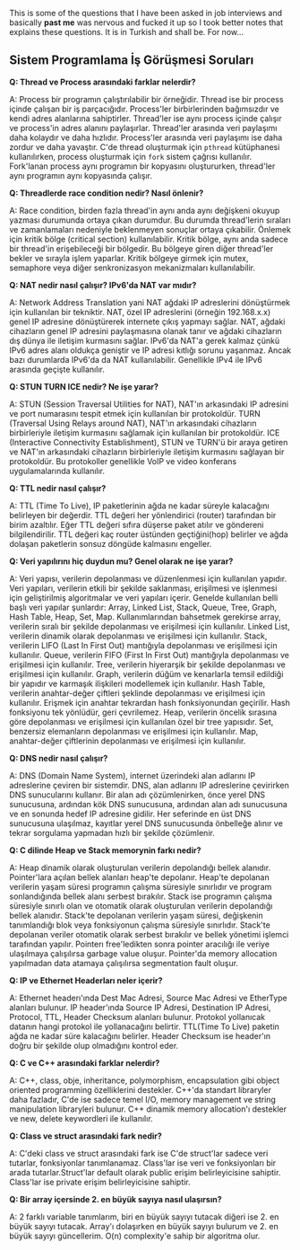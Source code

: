 This is some of the questions that I have been asked in job interviews and basically **past me** was nervous and fucked it up so I took better notes that explains these questions. It is in Turkish and shall be. For now...

## Sistem Programlama İş Görüşmesi Soruları

**Q: Thread ve Process arasındaki farklar nelerdir?**

A: Process bir programın çalıştırılabilir bir örneğidir. Thread ise bir process içinde çalışan bir iş parçacığıdır. Process'ler birbirlerinden bağımsızdır ve kendi adres alanlarına sahiptirler. Thread'ler ise aynı process içinde çalışır ve process'in adres alanını paylaşırlar. Thread'ler arasında veri paylaşımı daha kolaydır ve daha hızlıdır. Process'ler arasında veri paylaşımı ise daha zordur ve daha yavaştır. C'de thread oluşturmak için `pthread` kütüphanesi kullanılırken, process oluşturmak için `fork` sistem çağrısı kullanılır. Fork'lanan process aynı programın bir kopyasını oluştururken, thread'ler aynı programın aynı kopyasında çalışır.

**Q: Threadlerde race condition nedir? Nasıl önlenir?**

A: Race condition, birden fazla thread'in aynı anda aynı değişkeni okuyup yazması durumunda ortaya çıkan durumdur. Bu durumda thread'lerin sıraları ve zamanlamaları nedeniyle beklenmeyen sonuçlar ortaya çıkabilir. Önlemek için kritik bölge (critical section) kullanılabilir. Kritik bölge, aynı anda sadece bir thread'in erişebileceği bir bölgedir. Bu bölgeye giren diğer thread'ler bekler ve sırayla işlem yaparlar. Kritik bölgeye girmek için mutex, semaphore veya diğer senkronizasyon mekanizmaları kullanılabilir.

**Q: NAT nedir nasıl çalışır? IPv6'da NAT var mıdır?**

A: Network Address Translation yani NAT ağdaki IP adreslerini dönüştürmek için kullanılan bir tekniktir. NAT, özel IP adreslerini (örneğin 192.168.x.x) genel IP adresine dönüştürerek internete çıkış yapmayı sağlar. NAT, ağdaki cihazların genel IP adresini paylaşmasına olanak tanır ve ağdaki cihazların dış dünya ile iletişim kurmasını sağlar. IPv6'da NAT'a gerek kalmaz çünkü IPv6 adres alanı oldukça geniştir ve IP adresi kıtlığı sorunu yaşanmaz. Ancak bazı durumlarda IPv6'da da NAT kullanılabilir. Genellikle IPv4 ile IPv6 arasında geçişte kullanılır.

**Q: STUN TURN ICE nedir? Ne işe yarar?**

A: STUN (Session Traversal Utilities for NAT), NAT'ın arkasındaki IP adresini ve port numarasını tespit etmek için kullanılan bir protokoldür. TURN (Traversal Using Relays around NAT), NAT'ın arkasındaki cihazların birbirleriyle iletişim kurmasını sağlamak için kullanılan bir protokoldür. ICE (Interactive Connectivity Establishment), STUN ve TURN'ü bir araya getiren ve NAT'ın arkasındaki cihazların birbirleriyle iletişim kurmasını sağlayan bir protokoldür. Bu protokoller genellikle VoIP ve video konferans uygulamalarında kullanılır.

**Q: TTL nedir nasıl çalışır?**

A: TTL (Time To Live), IP paketlerinin ağda ne kadar süreyle kalacağını belirleyen bir değerdir. TTL değeri her yönlendirici (router) tarafından bir birim azaltılır. Eğer TTL değeri sıfıra düşerse paket atılır ve göndereni bilgilendirilir. TTL değeri kaç router üstünden geçtiğini(hop) belirler ve ağda dolaşan paketlerin sonsuz döngüde kalmasını engeller.

**Q: Veri yapılırını hiç duydun mu? Genel olarak ne işe yarar?**

A: Veri yapısı, verilerin depolanması ve düzenlenmesi için kullanılan yapıdır. Veri yapıları, verilerin etkili bir şekilde saklanması, erişilmesi ve işlenmesi için geliştirilmiş algoritmalar ve veri yapıları içerir. Genelde kullanılan belli başlı veri yapılar şunlardır: Array, Linked List, Stack, Queue, Tree, Graph, Hash Table, Heap, Set, Map. Kullanımlarından bahsetmek gerekirse array, verilerin sıralı bir şekilde depolanması ve erişilmesi için kullanılır. Linked List, verilerin dinamik olarak depolanması ve erişilmesi için kullanılır. Stack, verilerin LIFO (Last In First Out) mantığıyla depolanması ve erişilmesi için kullanılır. Queue, verilerin FIFO (First In First Out) mantığıyla depolanması ve erişilmesi için kullanılır. Tree, verilerin hiyerarşik bir şekilde depolanması ve erişilmesi için kullanılır. Graph, verilerin düğüm ve kenarlarla temsil edildiği bir yapıdır ve karmaşık ilişkileri modellemek için kullanılır. Hash Table, verilerin anahtar-değer çiftleri şeklinde depolanması ve erişilmesi için kullanılır. Erişmek için anahtar tekrardan hash fonksiyonundan geçirilir. Hash fonksiyonu tek yönlüdür, geri çevrilemez. Heap, verilerin öncelik sırasına göre depolanması ve erişilmesi için kullanılan özel bir tree yapısıdır. Set, benzersiz elemanların depolanması ve erişilmesi için kullanılır. Map, anahtar-değer çiftlerinin depolanması ve erişilmesi için kullanılır.

**Q: DNS nedir nasıl çalışır?**

A: DNS (Domain Name System), internet üzerindeki alan adlarını IP adreslerine çeviren bir sistemdir. DNS, alan adlarını IP adreslerine çevirirken DNS sunucularını kullanır. Bir alan adı çözümlenirken, önce yerel DNS sunucusuna, ardından kök DNS sunucusuna, ardından alan adı sunucusuna ve en sonunda hedef IP adresine gidilir. Her seferinde en üst DNS sunucusuna ulaşılmaz, kayıtlar yerel DNS sunucusunda önbelleğe alınır ve tekrar sorgulama yapmadan hızlı bir şekilde çözümlenir.

**Q: C dilinde Heap ve Stack memorynin farkı nedir?**

A: Heap dinamik olarak oluşturulan verilerin depolandığı bellek alanıdır. Pointer'lara açılan bellek alanları heap'te depolanır. Heap'te depolanan verilerin yaşam süresi programın çalışma süresiyle sınırlıdır ve program sonlandığında bellek alanı serbest bırakılır. Stack ise programın çalışma süresiyle sınırlı olan ve otomatik olarak oluşturulan verilerin depolandığı bellek alanıdır. Stack'te depolanan verilerin yaşam süresi, değişkenin tanımlandığı blok veya fonksiyonun çalışma süresiyle sınırlıdır. Stack'te depolanan veriler otomatik olarak serbest bırakılır ve bellek yönetimi işlemci tarafından yapılır. Pointerı free'ledikten sonra pointer aracılığı ile veriye ulaşılmaya çalışılırsa garbage value oluşur. Pointer'da memory allocation yapılmadan data atamaya çalışılırsa segmentation fault oluşur.

**Q: IP ve Ethernet Headerları neler içerir?**

A: Ethernet headerı'ında Dest Mac Adresi, Source Mac Adresi ve EtherType alanları bulunur. IP header'ında Source IP Adresi, Destination IP Adresi, Protocol, TTL, Header Checksum alanları bulunur. Protokol yollanıcak datanın hangi protokol ile yollanacağını belirtir. TTL(Time To Live) paketin ağda ne kadar süre kalacağını belirler. Header Checksum ise header'ın doğru bir şekilde olup olmadığını kontrol eder.

**Q: C ve C++ arasındaki farklar nelerdir?**

A: C++, class, obje, inheritance, polymorphism, encapsulation gibi object oriented programming özelliklerini destekler. C++'da standart libraryler daha fazladır, C'de ise sadece temel I/O, memory management ve string manipulation libraryleri bulunur. C++ dinamik memory allocation'ı destekler ve new, delete keywordleri ile kullanılır.

**Q: Class ve struct arasındaki fark nedir?**

A: C'deki class ve struct arasındaki fark ise C'de struct'lar sadece veri tutarlar, fonksiyonlar tanımlanamaz. Class'lar ise veri ve fonksiyonları bir arada tutarlar.Struct'lar default olarak public erişim belirleyicisine sahiptir. Class'lar ise private erişim belirleyicisine sahiptir.

**Q: Bir array içersinde 2. en büyük sayıya nasıl ulaşırsın?**

A: 2 farklı variable tanımlarım, biri en büyük sayıyı tutacak diğeri ise 2. en büyük sayıyı tutacak. Array'ı dolaşırken en büyük sayıyı bulurum ve 2. en büyük sayıyı güncellerim. O(n) complexity'e sahip bir algoritma olur.
